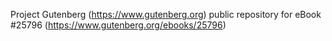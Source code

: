Project Gutenberg (https://www.gutenberg.org) public repository for eBook #25796 (https://www.gutenberg.org/ebooks/25796)
